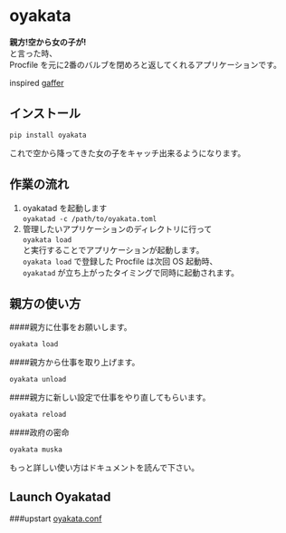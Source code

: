 oyakata
==========

**親方!空から女の子が!**  
と言った時、  
Procfile を元に2番のバルブを閉めろと返してくれるアプリケーションです。

inspired [gaffer](https://github.com/benoitc/gaffer)

インストール
----------------

`pip install oyakata`

これで空から降ってきた女の子をキャッチ出来るようになります。

作業の流れ
----------------

1. oyakatad を起動します  
	`oyakatad -c /path/to/oyakata.toml`
2. 管理したいアプリケーションのディレクトリに行って  
	`oyakata load`  
   と実行することでアプリケーションが起動します。  
   `oyakata load` で登録した Procfile は次回 OS 起動時、  
   `oyakatad` が立ち上がったタイミングで同時に起動されます。


親方の使い方
----------------------

####親方に仕事をお願いします。

`oyakata load`

####親方から仕事を取り上げます。

`oyakata unload`

####親方に新しい設定で仕事をやり直してもらいます。

`oyakata reload`

####政府の密命

`oyakata muska`

もっと詳しい使い方はドキュメントを読んで下さい。


Launch Oyakatad
---------------------

###upstart
[oyakata.conf](http://gist)

